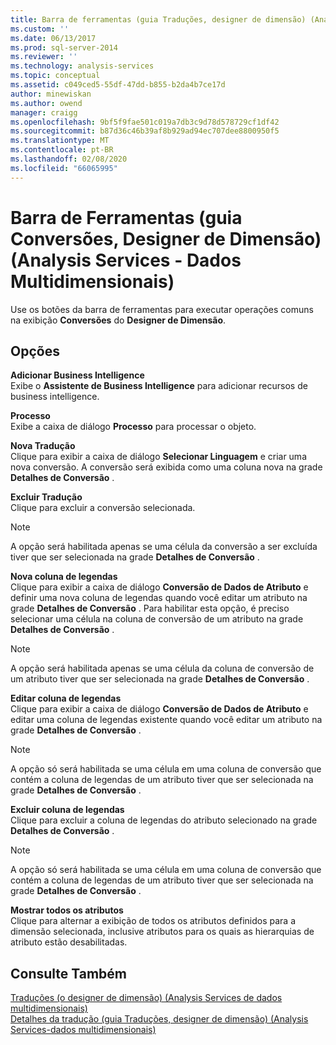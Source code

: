 ```yaml
---
title: Barra de ferramentas (guia Traduções, designer de dimensão) (Analysis Services-dados multidimensionais) | Microsoft Docs
ms.custom: ''
ms.date: 06/13/2017
ms.prod: sql-server-2014
ms.reviewer: ''
ms.technology: analysis-services
ms.topic: conceptual
ms.assetid: c049ced5-55df-47dd-b855-b2da4b7ce17d
author: minewiskan
ms.author: owend
manager: craigg
ms.openlocfilehash: 9bf5f9fae501c019a7db3c9d78d578729cf1df42
ms.sourcegitcommit: b87d36c46b39af8b929ad94ec707dee8800950f5
ms.translationtype: MT
ms.contentlocale: pt-BR
ms.lasthandoff: 02/08/2020
ms.locfileid: "66065995"
---
```

# <a name="toolbar-translations-tab-dimension-designer-analysis-services---multidimensional-data"></a>Barra de Ferramentas (guia Conversões, Designer de Dimensão) (Analysis Services - Dados Multidimensionais)
  Use os botões da barra de ferramentas para executar operações comuns na exibição **Conversões** do **Designer de Dimensão**.  
  
## <a name="options"></a>Opções  
 **Adicionar Business Intelligence**  
 Exibe o **Assistente de Business Intelligence** para adicionar recursos de business intelligence.  
  
 **Processo**  
 Exibe a caixa de diálogo **Processo** para processar o objeto.  
  
 **Nova Tradução**  
 Clique para exibir a caixa de diálogo **Selecionar Linguagem** e criar uma nova conversão. A conversão será exibida como uma coluna nova na grade **Detalhes de Conversão** .  
  
 **Excluir Tradução**  
 Clique para excluir a conversão selecionada.  
  
> [!NOTE]  
>  A opção será habilitada apenas se uma célula da conversão a ser excluída tiver que ser selecionada na grade **Detalhes de Conversão** .  
  
 **Nova coluna de legendas**  
 Clique para exibir a caixa de diálogo **Conversão de Dados de Atributo** e definir uma nova coluna de legendas quando você editar um atributo na grade **Detalhes de Conversão** . Para habilitar esta opção, é preciso selecionar uma célula na coluna de conversão de um atributo na grade **Detalhes de Conversão** .  
  
> [!NOTE]  
>  A opção será habilitada apenas se uma célula da coluna de conversão de um atributo tiver que ser selecionada na grade **Detalhes de Conversão** .  
  
 **Editar coluna de legendas**  
 Clique para exibir a caixa de diálogo **Conversão de Dados de Atributo** e editar uma coluna de legendas existente quando você editar um atributo na grade **Detalhes de Conversão** .  
  
> [!NOTE]  
>  A opção só será habilitada se uma célula em uma coluna de conversão que contém a coluna de legendas de um atributo tiver que ser selecionada na grade **Detalhes de Conversão** .  
  
 **Excluir coluna de legendas**  
 Clique para excluir a coluna de legendas do atributo selecionado na grade **Detalhes de Conversão** .  
  
> [!NOTE]  
>  A opção só será habilitada se uma célula em uma coluna de conversão que contém a coluna de legendas de um atributo tiver que ser selecionada na grade **Detalhes de Conversão** .  
  
 **Mostrar todos os atributos**  
 Clique para alternar a exibição de todos os atributos definidos para a dimensão selecionada, inclusive atributos para os quais as hierarquias de atributo estão desabilitadas.  
  
## <a name="see-also"></a>Consulte Também  
 [Traduções &#40;o designer de dimensão&#41; &#40;Analysis Services de dados multidimensionais&#41;](translations-dimension-designer-analysis-services-multidimensional-data.md)   
 [Detalhes da tradução &#40;guia Traduções, designer de dimensão&#41; &#40;Analysis Services-dados multidimensionais&#41;](translation-details-dimension-designer-analysis-services-multidimensional-data.md)  
  
  
